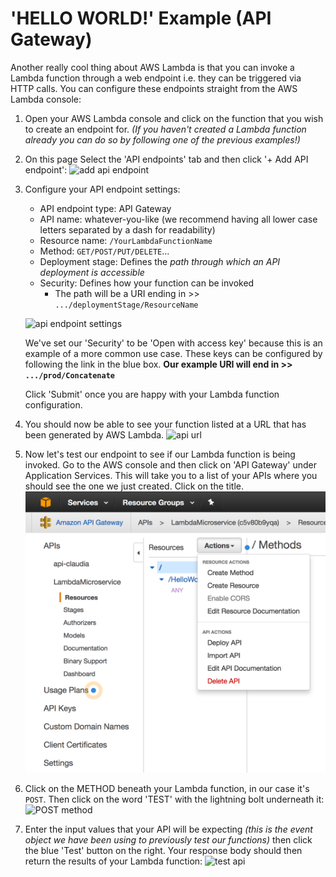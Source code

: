 # 'HELLO WORLD!' Example (API Gateway)
Another really cool thing about AWS Lambda is that you can invoke a Lambda function through a web endpoint i.e. they can be triggered via HTTP calls. You can configure these endpoints straight from the AWS Lambda console:

1. Open your AWS Lambda console and click on the function that you wish to create an endpoint for. _(If you haven't created a Lambda function already you can do so by following one of the previous examples!)_

1. On this page Select the 'API endpoints' tab and then click '+ Add API endpoint':
  ![add api endpoint](https://cloud.githubusercontent.com/assets/12450298/12551718/6427822e-c364-11e5-9bda-5138e241e72a.png)

1. Configure your API endpoint settings:
   - API endpoint type: API Gateway  
   - API name: whatever-you-like (we recommend having all lower case letters separated by a dash for readability)  
   - Resource name: `/YourLambdaFunctionName`  
   - Method: `GET/POST/PUT/DELETE`...  
   - Deployment stage: Defines the *path through which an API deployment is accessible*
   - Security: Defines how your function can be invoked  
     - The path will be a URI ending in >> `.../deploymentStage/ResourceName`

   ![api endpoint settings](https://cloud.githubusercontent.com/assets/12450298/12551817/234565ae-c365-11e5-8afe-64d186c22cbe.png)

   We've set our 'Security' to be 'Open with access key' because this is an example of a more common use case. These keys can be configured by following the link in the blue box. **Our example URI will end in >> `.../prod/Concatenate`**

   Click 'Submit' once you are happy with your Lambda function configuration.

1. You should now be able to see your function listed at a URL that has been generated by AWS Lambda.
  ![api url](https://cloud.githubusercontent.com/assets/12450298/12552302/e89c468a-c368-11e5-97a1-4e7bd6d8b718.png)

1. Now let's test our endpoint to see if our Lambda function is being invoked. Go to the AWS console and then click on 'API Gateway' under Application Services. This will take you to a list of your APIs where you should see the one we just created. Click on the title.
  ![api list](https://github.com/4thAce/learn-aws-lambda/blob/master/api-gateway-lambda-microservice.png?raw=true)

1. Click on the METHOD beneath your Lambda function, in our case it's `POST`. Then click on the word 'TEST' with the lightning bolt underneath it:
  ![POST method](https://cloud.githubusercontent.com/assets/12450298/12553412/2a88d8d2-c36f-11e5-9786-27472b186c7f.png)

1. Enter the input values that your API will be expecting _(this is the event object we have been using to previously test our functions)_ then click the blue 'Test' button on the right. Your response body should then return the results of your Lambda function:
  ![test api](https://cloud.githubusercontent.com/assets/12450298/12553516/e9a8e220-c36f-11e5-958e-4f3f052ae252.png)
